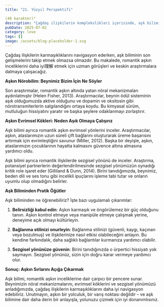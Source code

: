 ```yaml
---
title: "21. Yüzyıl Perspektifi"

(49 karakter)"
description: "Çağdaş ilişkilerin komplekslikleri içerisinde, aşk bilimindeki son gelişmeleri takip etmek esastı..."
pubDate: 2025-07-02
category: love
tags: []
image: /assets/blog-placeholder-1.svg
---
```


Çağdaş ilişkilerin karmaşıklıklarını navigasyon ederken, aşk biliminin son gelişmelerini takip etmek olmazsa olmazdır. Bu makalede, romantik aşkın inceliklerini daha iyi理解 etmek için uzman görüşleri ve keskin araştırmalara dalmaya çalışacağız.

**Aşkın Nörobilim: Beynimiz Bizim İçin Ne Söyler**

Son araştırmalar, romantik aşkın altında yatan nöral mekanizmaları aydınlatmıştır (Helen Fisher, 2013). Araştırmacılar, beynin ödül sisteminin aşık olduğumuzda aktive olduğunu ve dopamin ve oksitosin gibi nörotransmiterlerin salgılandığını ortaya koydu. Bu kimyasal sürüm, mutluluğun hissiyatını yaratır ve başka şeylere odaklanmayı zorlaştırır.

**Aşkın Evrimsel Kökleri: Neden Aşık Olmaya Çalışırız**

Aşk bilimi ayrıca romantik aşkın evrimsel yönlerini inceler. Araştırmacılar, aşkın, ataslarımızın uzun süreli çift bağlarını oluşturarak üreme başarısını artırmak için evrimleştiğini savunur (Miller, 2012). Başka bir deyişle, aşkın, ataslarımızın çocuklarının hayatta kalmasını güvence altına almasına yardımcı oldu.

Aşk bilimi ayrıca romantik ilişkilerde sezgisel yönünü de inceler. Araştırma, potansiyel partnerlerin değerlendirilmesinde sezgisel yönümüzün oynadığı kritik role işaret eder (Gilliland & Dunn, 2014). Birini tanıdığımızda, beynimiz, beden dili ve ses tonu gibi incelikli ipuçlarını işleme tabi tutar ve onların uyumlu olup olmadığını belirler.

**Aşk Biliminden Pratik Öğütler**

Aşk biliminden ne öğrenebiliriz? İşte bazı uygulamalı çıkarımlar:

1. **Belirsizliği kabul edin**: Aşkın karmaşık ve öngörülemez bir güç olduğunu tanıın. Aşkın kontrol etmeye veya manipüle etmeye çalışmak yerine, deneyime açık olmayı kültürleyin.

2. **Bağlanma stilinizi onurleyin**: Bağlanma stilinizi (güvenli, kaygı, kaçınan veya bozulmuş) ve ilişkilerinize nasıl etkisi olabileceğini anlayın. Bu kendine farkındalık, daha sağlıklı bağlantılar kurmanıza yardımcı olabilir.

3. **Sezgisel yönünüze güvenin**: Birini tanıdığınızda o ürpertici hissiyatı yok saymayın. Sezgisel yönünüz, sizin için doğru karar vermeye yardımcı olur.

**Sonuç: Aşkın Sırlarını Açığa Çıkarmak**

Aşk bilimi, romantik aşkın inceliklerine dair çarpıcı bir pencere sunar. Beynimizin nöral mekanizmalarını, evrimsel köklerini ve sezgisel yönümüzü anladığımızda, çağdaş ilişkilerin karmaşıklıklarını daha iyi navigasyon edebiliriz. Unutmayın, aşkın bir yolculuk, bir varış noktası değildir – ve aşk bilimine dair daha derin bir anlayışla, yolunuzu çizmek için iyi donanımlısınız.